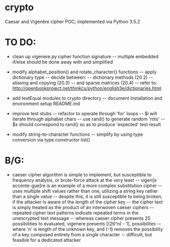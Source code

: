 # crypto
Caesar and Vigenère cipher POC; implemented via Python 3.5.2


# TO DO:
+ clean up vigenere.py cipher function signature
\-- multiple embedded if/else should be done away with and simplified

+ modify alphabet_position() and rotate_character() functions
\-- apply dictionary type
	\-- decide between:
		\-- dictionary methods (20.2)
		\-- aliasing and copying (20.3)
		\-- and sparse matrices (20.4)
	\-- refer to: http://openbookproject.net/thinkcs/python/english3e/dictionaries.html 

+ add testEqual modules to crypto directory
\-- document installation and environment setup README.md

+ improve test stubs
\-- refactor to operate through 'for' loops
	\-- $i will iterate through alphabet chars
	\-- use rand() to generate random 'rots'
		\-- $x should correspond to rand() so as to produce 'expected' test result

+ modify string-to-character functions
\-- simplify by using type conversion via type constructor list()

# B/G:
+ caeser cipher algorithm is simple to implement, but susceptible to frequency analysis, or brute-force attack at the very least
\-- vigen[e accente-gue]re is an example of a more complex substitution cipher
	\-- uses multiple shift values rather than one, utilizing a string key rather than a single value
	\-- despite this, it is still susceptible to being broken, if the attacker is aware of the length of the cipher key
		\-- the cipher text is simply treated as the product of an interwoven caeser ciphers
			\-- repeated cipher text patterns indicate repeated terms in the unencrypted text message
	\-- whereas caeser cipher presents 25 possibilities to evaluated, vigenere presents [(26^n) - 1], possibilites
		\-- where 'n' is length of the unknown key, and (-1) removes the possibility of a key composed entirely from a single character 
		\-- difficult, but feasible for a dedicated attacker

